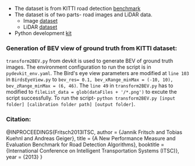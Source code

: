 * The dataset is from KITTI road detection [benchmark](http://www.cvlibs.net/datasets/kitti/eval_road.php)
* The dataset is of two parts- road images and LiDAR data.
  * Image [dataset](https://s3.eu-central-1.amazonaws.com/avg-kitti/data_road.zip)
  * LiDAR [dataset](https://s3.eu-central-1.amazonaws.com/avg-kitti/data_road_velodyne.zip)
* Python development [kit](https://s3.eu-central-1.amazonaws.com/avg-kitti/devkit_road.zip)

### Generation of BEV view of ground truth from KITTI dataset:

`transform2BEV.py` from devkit is used to generate BEV of ground truth images. The environment configuration to run the script is in `pydevkit_env.yaml`. The Bird's eye view parameters are modified at `line 103` in `BirdsEyeView.py` to `bev_res= 0.1, bev_xRange_minMax = (-10, 10), bev_zRange_minMax = (6, 46)`. The `line 49` in `transform2BEV.py` has to modified to `fileList_data = glob(dataFiles + '/*.png')` to excute the script successfully. To run the script- `python transform2BEV.py [input folder] [calibration folder path] [output folder]`.

### Citation:

@INPROCEEDINGS{Fritsch2013ITSC,
  author = {Jannik Fritsch and Tobias Kuehnl and Andreas Geiger},
  title = {A New Performance Measure and Evaluation Benchmark for Road Detection Algorithms},
  booktitle = {International Conference on Intelligent Transportation Systems (ITSC)},
  year = {2013}
}
